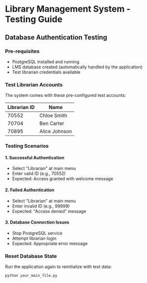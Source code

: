 # Library Management System - Testing Guide

## Database Authentication Testing

### Pre-requisites
- PostgreSQL installed and running
- LMS database created (automatically handled by the application)
- Test librarian credentials available

### Test Librarian Accounts
The system comes with these pre-configured test accounts:

| Librarian ID | Name          |
|--------------|---------------|
| 70552        | Chloe Smith   |
| 70704        | Ben Carter    |
| 70895        | Alice Johnson |

### Testing Scenarios

#### 1. Successful Authentication
- Select "Librarian" at main menu
- Enter valid ID (e.g., 70552)
- Expected: Access granted with welcome message

#### 2. Failed Authentication
- Select "Librarian" at main menu  
- Enter invalid ID (e.g., 99999)
- Expected: "Access denied" message

#### 3. Database Connection Issues
- Stop PostgreSQL service
- Attempt librarian login
- Expected: Appropriate error message

### Reset Database State
Run the application again to reinitialize with test data:
```bash
python your_main_file.py
